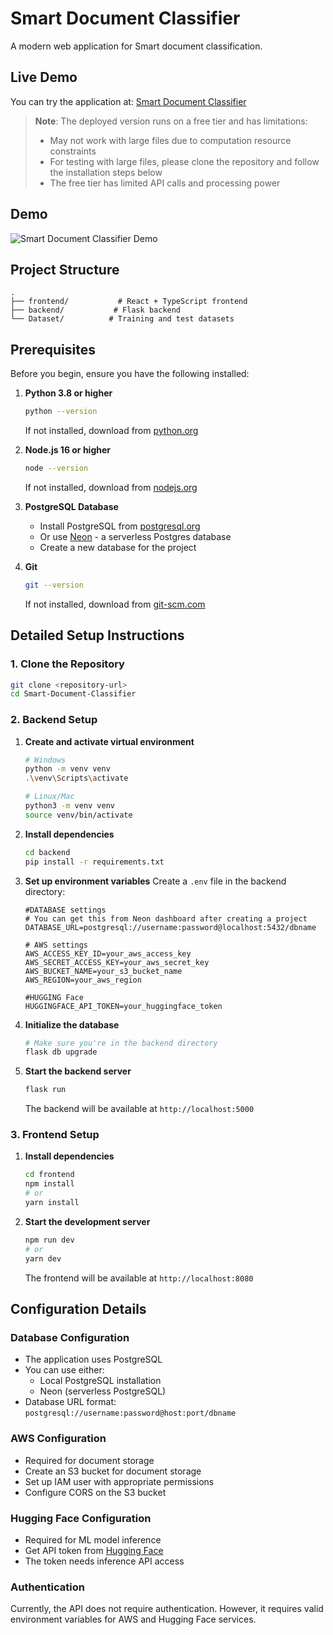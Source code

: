 # Smart Document Classifier

A modern web application for Smart document classification.

## Live Demo

You can try the application at: [Smart Document Classifier](https://smart-document-classifier-5c6xty9yw-jayanthreddys-projects.vercel.app/)

> **Note**: The deployed version runs on a free tier and has limitations:
> - May not work with large files due to computation resource constraints
> - For testing with large files, please clone the repository and follow the installation steps below
> - The free tier has limited API calls and processing power


## Demo

![Smart Document Classifier Demo](working.gif)


## Project Structure

```
.
├── frontend/           # React + TypeScript frontend
├── backend/           # Flask backend
└── Dataset/          # Training and test datasets
```


## Prerequisites

Before you begin, ensure you have the following installed:

1. **Python 3.8 or higher**
   ```bash
   python --version
   ```
   If not installed, download from [python.org](https://python.org)

2. **Node.js 16 or higher**
   ```bash
   node --version
   ```
   If not installed, download from [nodejs.org](https://nodejs.org)

3. **PostgreSQL Database**
   - Install PostgreSQL from [postgresql.org](https://postgresql.org)
   - Or use [Neon](https://neon.tech) - a serverless Postgres database
   - Create a new database for the project

4. **Git**
   ```bash
   git --version
   ```
   If not installed, download from [git-scm.com](https://git-scm.com)

## Detailed Setup Instructions

### 1. Clone the Repository

```bash
git clone <repository-url>
cd Smart-Document-Classifier
```

### 2. Backend Setup

1. **Create and activate virtual environment**
   ```bash
   # Windows
   python -m venv venv
   .\venv\Scripts\activate

   # Linux/Mac
   python3 -m venv venv
   source venv/bin/activate
   ```

2. **Install dependencies**
   ```bash
   cd backend
   pip install -r requirements.txt
   ```

3. **Set up environment variables**
   Create a `.env` file in the backend directory:
   ```
   #DATABASE settings
   # You can get this from Neon dashboard after creating a project
   DATABASE_URL=postgresql://username:password@localhost:5432/dbname

   # AWS settings
   AWS_ACCESS_KEY_ID=your_aws_access_key
   AWS_SECRET_ACCESS_KEY=your_aws_secret_key
   AWS_BUCKET_NAME=your_s3_bucket_name
   AWS_REGION=your_aws_region

   #HUGGING Face
   HUGGINGFACE_API_TOKEN=your_huggingface_token
   ```

4. **Initialize the database**
   ```bash
   # Make sure you're in the backend directory
   flask db upgrade
   ```

5. **Start the backend server**
   ```bash
   flask run
   ```
   The backend will be available at `http://localhost:5000`

### 3. Frontend Setup

1. **Install dependencies**
   ```bash
   cd frontend
   npm install
   # or
   yarn install
   ```

2. **Start the development server**
   ```bash
   npm run dev
   # or
   yarn dev
   ```
   The frontend will be available at `http://localhost:8080`

## Configuration Details

### Database Configuration
- The application uses PostgreSQL
- You can use either:
  - Local PostgreSQL installation
  - Neon (serverless PostgreSQL)
- Database URL format: `postgresql://username:password@host:port/dbname`

### AWS Configuration
- Required for document storage
- Create an S3 bucket for document storage
- Set up IAM user with appropriate permissions
- Configure CORS on the S3 bucket

### Hugging Face Configuration
- Required for ML model inference
- Get API token from [Hugging Face](https://huggingface.co)
- The token needs inference API access


### Authentication
Currently, the API does not require authentication. However, it requires valid environment variables for AWS and Hugging Face services.
